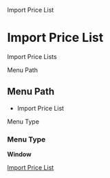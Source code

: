 
Import Price List
# Import Price List


Import Price Lists

Menu Path
## Menu Path



- Import Price List

Menu Type
### Menu Type

**Window**


[Import Price List](../../functional-guide/window/window-import-price-list.md)